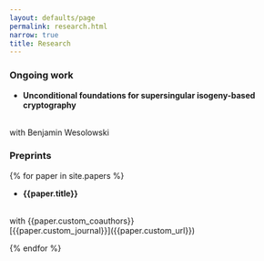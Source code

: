 ```yaml
---
layout: defaults/page
permalink: research.html
narrow: true
title: Research
---
```


### Ongoing work

- **Unconditional foundations for supersingular isogeny-based cryptography**
<br>
with Benjamin Wesolowski


### Preprints

{% for paper in site.papers %}

- **{{paper.title}}**
 <br> 
 with {{paper.custom_coauthors}}
 <br>
 [{{paper.custom_journal}}]({{paper.custom_url}})
 
{% endfor %}
